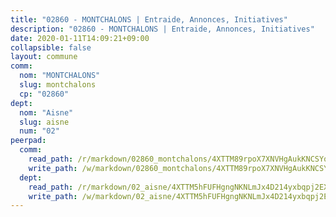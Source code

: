 ```yaml
---
title: "02860 - MONTCHALONS | Entraide, Annonces, Initiatives"
description: "02860 - MONTCHALONS | Entraide, Annonces, Initiatives"
date: 2020-01-11T14:09:21+09:00
collapsible: false
layout: commune
comm:
  nom: "MONTCHALONS"
  slug: montchalons
  cp: "02860"
dept:
  nom: "Aisne"
  slug: aisne
  num: "02"
peerpad:
  comm:
    read_path: /r/markdown/02860_montchalons/4XTTM89rpoX7XNVHgAukKNCSYqxdVjgNjRSTB7txJHzjzoJSB
    write_path: /w/markdown/02860_montchalons/4XTTM89rpoX7XNVHgAukKNCSYqxdVjgNjRSTB7txJHzjzoJSB-K3TgTyLLr8r9VzDgxpUtsdKcMY94wW2FjQsTeCiR84apxdiq9DMv4dDLKeuwFwjGmY7TcPT1NVD9uWKrVNBRhTRD6PRpCFEZkRa2C2RjXM7H6SSzKHbV8FVNDzdiBNxjb1BEjA31
  dept:
    read_path: /r/markdown/02_aisne/4XTTM5hFUFHgngNKNLmJx4D214yxbqpj2EXK5CBjZ5LZF3zAf
    write_path: /w/markdown/02_aisne/4XTTM5hFUFHgngNKNLmJx4D214yxbqpj2EXK5CBjZ5LZF3zAf-K3TgUfAP6D753WPagZBnpcFgyCUpnZXNhrQsKU6J8qon6wxmFCHD5kB3GMzCYyJmAGHN58p9qgKDhnEgSAuHEK3wjVXSJoUkHyn6Vb7T2aNZ2y6ez5BMkQCEQxoUkfyK9J3TXU3M
---
```


